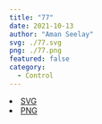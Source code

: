 ```yaml
---
title: "77"
date: 2021-10-13
author: "Aman Seelay"
svg: ./77.svg
png: ./77.png
featured: false
category:
  - Control
---
```


<li><a href="./77.svg" download className="btn-svg">SVG</a></li>
<li><a href="./77.png" download className="btn-png">PNG</a></li>
